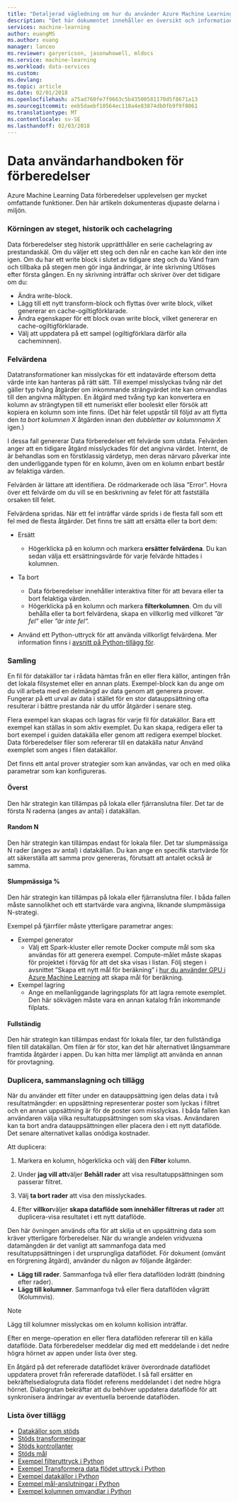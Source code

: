 ```yaml
---
title: "Detaljerad vägledning om hur du använder Azure Machine Learning Data förberedelser | Microsoft Docs"
description: "Det här dokumentet innehåller en översikt och information om hur du löser problem med Azure Machine Learning Data förberedelser"
services: machine-learning
author: euangMS
ms.author: euang
manager: lanceo
ms.reviewer: garyericson, jasonwhowell, mldocs
ms.service: machine-learning
ms.workload: data-services
ms.custom: 
ms.devlang: 
ms.topic: article
ms.date: 02/01/2018
ms.openlocfilehash: a75ad760fe7f9663c5b43500581170d5f8671a13
ms.sourcegitcommit: eeb5daebf10564ec110a4e83874db0fb9f9f8061
ms.translationtype: MT
ms.contentlocale: sv-SE
ms.lasthandoff: 02/03/2018
---
```

# <a name="data-preparations-user-guide"></a>Data användarhandboken för förberedelser 
Azure Machine Learning Data förberedelser upplevelsen ger mycket omfattande funktioner. Den här artikeln dokumenteras djupaste delarna i miljön.

### <a name="step-execution-history-and-caching"></a>Körningen av steget, historik och cachelagring 
Data förberedelser steg historik upprätthåller en serie cachelagring av prestandaskäl. Om du väljer ett steg och den når en cache kan kör den inte igen. Om du har ett write block i slutet av tidigare steg och du Vänd fram och tillbaka på stegen men gör inga ändringar, är inte skrivning Utlöses efter första gången. En ny skrivning inträffar och skriver över det tidigare om du:

- Ändra write-block.
- Lägg till ett nytt transform-block och flyttas över write block, vilket genererar en cache-ogiltigförklarade.
- Ändra egenskaper för ett block ovan write block, vilket genererar en cache-ogiltigförklarade.
- Välj att uppdatera på ett sampel (ogiltigförklara därför alla cacheminnen).

### <a name="error-values"></a>Felvärdena

Datatransformationer kan misslyckas för ett indatavärde eftersom detta värde inte kan hanteras på rätt sätt. Till exempel misslyckas tvång när det gäller typ tvång åtgärder om inkommande strängvärdet inte kan omvandlas till den angivna måltypen. En åtgärd med tvång typ kan konvertera en kolumn av strängtypen till ett numeriskt eller booleskt eller försök att kopiera en kolumn som inte finns. (Det här felet uppstår till följd av att flytta den *ta bort kolumnen X* åtgärden innan den *dubbletter av kolumnnamn X* igen.)

I dessa fall genererar Data förberedelser ett felvärde som utdata. Felvärden anger att en tidigare åtgärd misslyckades för det angivna värdet. Internt, de är behandlas som en förstklassig värdetyp, men deras närvaro påverkar inte den underliggande typen för en kolumn, även om en kolumn enbart består av felaktiga värden.

Felvärden är lättare att identifiera. De rödmarkerade och läsa ”Error”. Hovra över ett felvärde om du vill se en beskrivning av felet för att fastställa orsaken till felet.

Felvärdena spridas. När ett fel inträffar värde sprids i de flesta fall som ett fel med de flesta åtgärder. Det finns tre sätt att ersätta eller ta bort dem:

* Ersätt
    -  Högerklicka på en kolumn och markera **ersätter felvärdena**. Du kan sedan välja ett ersättningsvärde för varje felvärde hittades i kolumnen.

* Ta bort
    - Data förberedelser innehåller interaktiva filter för att bevara eller ta bort felaktiga värden.
    - Högerklicka på en kolumn och markera **filterkolumnen**. Om du vill behålla eller ta bort felvärdena, skapa en villkorlig med villkoret *”är fel”* eller *”är inte fel”.*

* Använd ett Python-uttryck för att använda villkorligt felvärdena. Mer information finns i [avsnitt på Python-tillägg för](data-prep-python-extensibility-overview.md).

### <a name="sampling"></a>Samling
En fil för datakällor tar i rådata hämtas från en eller flera källor, antingen från det lokala filsystemet eller en annan plats. Exempel-block kan du ange om du vill arbeta med en delmängd av data genom att generera prover. Fungerar på ett urval av data i stället för en stor datauppsättning ofta resulterar i bättre prestanda när du utför åtgärder i senare steg.

Flera exempel kan skapas och lagras för varje fil för datakällor. Bara ett exempel kan ställas in som aktiv exemplet. Du kan skapa, redigera eller ta bort exempel i guiden datakälla eller genom att redigera exempel blocket. Data förberedelser filer som refererar till en datakälla natur Använd exemplet som anges i filen datakällor.

Det finns ett antal prover strategier som kan användas, var och en med olika parametrar som kan konfigureras.

#### <a name="top"></a>Överst
Den här strategin kan tillämpas på lokala eller fjärranslutna filer. Det tar de första N raderna (anges av antal) i datakällan.

#### <a name="random-n"></a>Random N 
Den här strategin kan tillämpas endast för lokala filer. Det tar slumpmässiga N rader (anges av antal) i datakällan. Du kan ange en specifik startvärde för att säkerställa att samma prov genereras, förutsatt att antalet också är samma.

#### <a name="random-"></a>Slumpmässiga % 
Den här strategin kan tillämpas på lokala eller fjärranslutna filer. I båda fallen måste sannolikhet och ett startvärde vara angivna, liknande slumpmässiga N-strategi.

Exempel på fjärrfiler måste ytterligare parametrar anges:

- Exempel generator 
  - Välj ett Spark-kluster eller remote Docker compute mål som ska användas för att generera exempel. Compute-målet måste skapas för projektet i förväg för att det ska visas i listan. Följ stegen i avsnittet ”Skapa ett nytt mål för beräkning” i [hur du använder GPU i Azure Machine Learning](how-to-use-gpu.md) att skapa mål för beräkning.
- Exempel lagring 
  - Ange en mellanliggande lagringsplats för att lagra remote exemplet. Den här sökvägen måste vara en annan katalog från inkommande filplats.

#### <a name="full-file"></a>Fullständig 
Den här strategin kan tillämpas endast för lokala filer, tar den fullständiga filen till datakällan. Om filen är för stor, kan det här alternativet långsammare framtida åtgärder i appen. Du kan hitta mer lämpligt att använda en annan för provtagning.


### <a name="fork-merge-and-append"></a>Duplicera, sammanslagning och tillägg

När du använder ett filter under en datauppsättning igen delas data i två resultatmängder: en uppsättning representerar poster som lyckas i filtret och en annan uppsättning är för de poster som misslyckas. I båda fallen kan användaren välja vilka resultatuppsättningen som ska visas. Användaren kan ta bort andra datauppsättningen eller placera den i ett nytt dataflöde. Det senare alternativet kallas onödiga kostnader.

Att duplicera: 
1. Markera en kolumn, högerklicka och välj den **Filter** kolumn.

2. Under **jag vill att**väljer **Behåll rader** att visa resultatuppsättningen som passerar filtret.

3. Välj **ta bort rader** att visa den misslyckades.

4. Efter **villkor**väljer **skapa dataflöde som innehåller filtreras ut rader** att duplicera-visa resultatet i ett nytt dataflöde.


Den här övningen används ofta för att skilja ut en uppsättning data som kräver ytterligare förberedelser. När du wrangle andelen vridvuxna datamängden är det vanligt att sammanfoga data med resultatuppsättningen i det ursprungliga dataflödet. För dokument (omvänt en förgrening åtgärd), använder du någon av följande åtgärder:

- **Lägg till rader**. Sammanfoga två eller flera dataflöden lodrätt (bindning efter rader). 
- **Lägg till kolumner**. Sammanfoga två eller flera dataflöden vågrätt (Kolumnvis).


>[!NOTE]
>Lägg till kolumner misslyckas om en kolumn kollision inträffar.


Efter en merge-operation en eller flera dataflöden refererar till en källa dataflöde. Data förberedelser meddelar dig med ett meddelande i det nedre högra hörnet av appen under lista över steg.


En åtgärd på det refererade dataflödet kräver överordnade dataflödet uppdatera provet från refererade dataflödet. I så fall ersätter en bekräftelsedialogruta data flödet referens meddelandet i det nedre högra hörnet. Dialogrutan bekräftar att du behöver uppdatera dataflöde för att synkronisera ändringar av eventuella beroende dataflöden.

### <a name="list-of-appendices"></a>Lista över tillägg 
* [Datakällor som stöds](data-prep-appendix2-supported-data-sources.md)  
* [Stöds transformeringar](data-prep-appendix3-supported-transforms.md)  
* [Stöds kontrollanter](data-prep-appendix4-supported-inspectors.md)  
* [Stöds mål](data-prep-appendix5-supported-destinations.md)  
* [Exempel filteruttryck i Python](data-prep-appendix6-sample-filter-expressions-python.md)  
* [Exempel Transformera data flödet uttryck i Python](data-prep-appendix7-sample-transform-data-flow-python.md)  
* [Exempel datakällor i Python](data-prep-appendix8-sample-source-connections-python.md)  
* [Exempel mål-anslutningar i Python](data-prep-appendix9-sample-destination-connections-python.md)  
* [Exempel kolumnen omvandlar i Python](data-prep-appendix10-sample-custom-column-transforms-python.md)  
